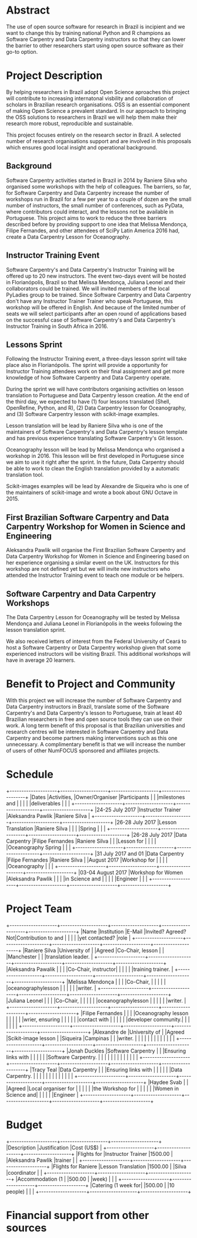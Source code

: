 # Abstract

The use of open source software for research in Brazil is incipient
and we want to change this by training national Python and R champions
as Software Carpentry and Data Carpentry instructors
so that they can lower the barrier to other researchers start using
open source software as their go-to option.

# Project Description

By helping researchers in Brazil adopt Open Science aproaches this project will contribute to 
increasing internatonal visbility and collaboration of scholars in Brazilian research
organisations. OSS is an essential component of making Open Science a
prevalent standard. In our approach to bringing the OSS solutions to researchers in 
Brazil we will help them make their research more robust, reproducible and 
sustainable.

This project focuses entirely on the research sector in Brazil. A selected
number of research organisations support and are involved in this proposals 
which ensures good local insight and operational background. 

## Background

Software Carpentry activities started in Brazil in 2014 by Raniere Silva
who organised some workshops with the help of colleagues.
The barriers, so far, for Software Carpentry and Data Carpentry
increase the number of workshops run in Brazil for a few per year
to a couple of dozen are the small number of instructors,
the small number of conferences, such as PyData, where contributors could interact,
and the lessons not be available in Portuguese.
This project aims to work to reduce the three barriers described before
by providing support to one idea
that Melissa Mendonça, Filipe Fernandes, and other attendees of SciPy Latin America 2016 had,
create a Data Carpentry Lesson for Oceanography.

## Instructor Training Event

Software Carpentry's and Data Carpentry's Instructor Training will be offered
up to 20 new instructors. The event two-days event will be hosted in Florianópolis, Brazil
so that Melissa Mendonça, Juliana Leonel and their collaborators could be trained.
We will invited members of the local PyLadies group to be trained.
Since Software Carpentry and Data Carpentry don't have any Instructor Trainer Trainer
who speak Portuguese, this workshop will be offered in English.
And because of the limited number of seats we will select participants after an open round of applications based on the successful case of Software Carpentry's and Data Carpentry's Instructor Training in South Africa in 2016.

## Lessons Sprint

Following the Instructor Training event,
a three-days lesson sprint will take place also in Florianópolis.
The sprint will provide a opportunity for Instructor Training attendees
work on their final assignment
and get more knowledge of how Software Carpentry and Data Carpentry operate.

During the sprint we will have contributors organising activities on lesson translation to Portuguese
and Data Carpentry lesson creation.
At the end of the third day,
we expected to have (1) four lessons translated (Shell, OpenRefine, Python, and R),
(2) Data Carpentry lesson for Oceanography, and
(3) Software Carpentry lesson with scikit-image examples.

Lesson translation will be lead by Raniere Silva
who is one of the maintainers of Software Carpentry's and Data Carpentry's lesson template
and has previous experience translating Software Carpentry's Git lesson.

Oceanography lesson will be lead by Melissa Mendonça
who organised a workshop in 2016.
This lesson will be first developed in Portuguese
since we aim to use it right after the sprint.
In the future,
Data Carpentry should be able to work to clean
the English translation provided by a automatic translation tool.

Scikit-images examples will be lead by Alexandre de Siqueira
who is one of the maintainers of scikit-image
and wrote a book about GNU Octave in 2015.

## First Brazilian Software Carpentry and Data Carpentry Workshop for Women in Science and Engineering

Aleksandra Pawlik will organise the First Brazilian Software Carpentry and Data Carpentry Workshop for Women in Science and Engineering
based on her experience organising a similar event on the UK.
Instructors for this workshop are not defined yet
but we will invite new instructors who attended the Instructor Training event
to teach one module or be helpers.

## Software Carpentry and Data Carpentry Workshops

The Data Carpentry Lesson for Oceanography will be tested
by Melissa Mendonça and Juliana Leonel in Florianópolis
in the weeks following the lesson translation sprint.

We also received letters of interest from the Federal University of Ceará
to host a Software Carpentry or Data Carpentry workshop
given that some experienced instructors will be visiting Brazil.
This additional workshops will have in average 20 learners.

# Benefit to Project and Community

With this project we will
increase the number of Software Carpentry and Data Carpentry instructors in Brazil,
translate some of the Software Carpentry's and Data Carpentry's lesson to Portuguese,
train at least 40 Brazilian researchers in free and open source tools
they can use on their work.
A long term benefit of this proposal is that Brazilian universities and research centres
will be interested in Software Carpentry and Data Carpentry
and become partners making interventions such as this one unnecessary.
A complimentary benefit is that we will increase the number of users of other NumFOCUS sponsored and affiliates projects.

# Schedule
+--------------------+--------------------+--------------------+--------------------+
|Dates               |Activities,         |Owner/Organiser     |Participants        |
|                    |milestones and      |                    |                    |
|                    |deliverables        |                    |                    |
+--------------------+--------------------+--------------------+--------------------+
|24-25 July 2017     |Instructor Trainer  |Aleksandra Pawlik   |Raniere Silva       |
+--------------------+--------------------+--------------------+--------------------+
|26-28 July 2017     |Lesson Translation  |Raniere Silva       |                    |
|                    |Spring              |                    |                    |
+--------------------+--------------------+--------------------+--------------------+
|26-28 July 2017     |Data Carpentry      |Filipe Fernandes    |Raniere Silva       |
|                    |Lesson for          |                    |                    |
|                    |Oceanography Spring |                    |                    |
+--------------------+--------------------+--------------------+--------------------+
|31 July 2017 and 01 |Data Carpentry      |Filipe Fernandes    |Raniere Silva       |
|August 2017         |Workshop for        |                    |                    |
|                    |Oceanography        |                    |                    |
+--------------------+--------------------+--------------------+--------------------+
|03-04 August 2017   |Workshop for Women  |Aleksandra Pawlik   |                    |
|                    |in Science and      |                    |                    |
|                    |Engineer            |                    |                    |
+--------------------+--------------------+--------------------+--------------------+

# Project Team

+--------------------+--------------------+--------------------+--------------------+--------------------+
|Name                |Institution         |E-Mail              |Invited? Agreed? Not|Contribution to and |
|                    |                    |                    |yet contacted?      |role                |
+--------------------+--------------------+--------------------+--------------------+--------------------+
|Raniere Silva       |University of       |                    |Agreed              |Co-Chair, lesson    |
|                    |Manchester          |                    |                    |translation leader. |
+--------------------+--------------------+--------------------+--------------------+--------------------+
|Aleksandra Pawalik  |                    |                    |                    |Co-Chair, instructor|
|                    |                    |                    |                    |training trainer.   |
+--------------------+--------------------+--------------------+--------------------+--------------------+
|Melissa Mendonça    |                    |                    |                    |Co-Chair,           |
|                    |                    |                    |                    |oceanographylesson  |
|                    |                    |                    |                    |writer.             |
+--------------------+--------------------+--------------------+--------------------+--------------------+
|Juliana Leonel      |                    |                    |                    |Co-Chair,           |
|                    |                    |                    |                    |oceanographylesson  |
|                    |                    |                    |                    |writer.             |
+--------------------+--------------------+--------------------+--------------------+--------------------+
|Filipe Fernandes    |                    |                    |                    |Oceanography lesson |
|                    |                    |                    |                    |wrier, ensuring     |
|                    |                    |                    |                    |contact with        |
|                    |                    |                    |                    |developer community.|
|                    |                    |                    |                    |                    |
+--------------------+--------------------+--------------------+--------------------+--------------------+
|Alexandre de        |University of       |                    |Agreed              |Scikit-image lesson |
|Siqueira            |Campinas            |                    |                    |writer.             |
|                    |                    |                    |                    |                    |
|                    |                    |                    |                    |                    |
+--------------------+--------------------+--------------------+--------------------+--------------------+
|Jonah Duckles       |Software Carpentry  |                    |                    |Ensuring links with |
|                    |                    |                    |                    |Software Carpentry. |
|                    |                    |                    |                    |                    |
|                    |                    |                    |                    |                    |
+--------------------+--------------------+--------------------+--------------------+--------------------+
|Tracy Teal          |Data Carpentry      |                    |                    |Ensuring links with |
|                    |                    |                    |                    |Data Carpentry.     |
|                    |                    |                    |                    |                    |
|                    |                    |                    |                    |                    |
+--------------------+--------------------+--------------------+--------------------+--------------------+
|Haydee Svab         |                    |                    |Agreed              |Local organiser for |
|                    |                    |                    |                    |the Workshop for    |
|                    |                    |                    |                    |Women in Science and|
|                    |                    |                    |                    |Engineer            |
+--------------------+--------------------+--------------------+--------------------+--------------------+

# Budget

+--------------------+--------------------+--------------------+
|Description         |Justification       |Cost (US$)          |
+--------------------+--------------------+--------------------+
|Flights for         |Instructor Trainer  |1500.00             |
|Aleksandra Pawlik   |trainer             |                    |
+--------------------+--------------------+--------------------+
|Flights for Raniere |Lesson Translation  |1500.00             |
|Silva               |coordinator         |                    |
+--------------------+--------------------+--------------------+
|Accommodation (1    |                    |500.00              |
|week)               |                    |                    |
+--------------------+--------------------+--------------------+
|Catering (1 week for|                    |500.00              |
|10 people)          |                    |                    |
+--------------------+--------------------+--------------------+

# Financial support from other sources
